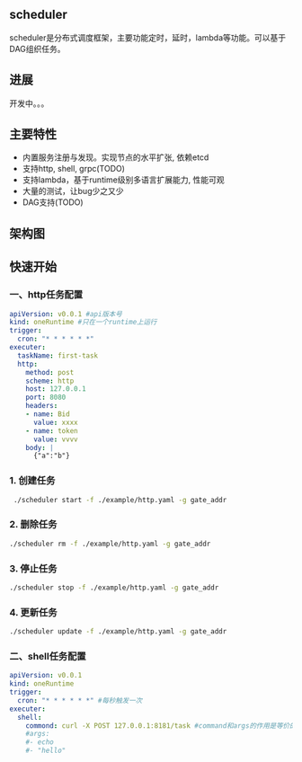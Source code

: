 ## scheduler
scheduler是分布式调度框架，主要功能定时，延时，lambda等功能。可以基于DAG组织任务。

## 进展
开发中。。。

## 主要特性
* 内置服务注册与发现。实现节点的水平扩张, 依赖etcd
* 支持http, shell, grpc(TODO)
* 支持lambda，基于runtime级别多语言扩展能力, 性能可观
* 大量的测试，让bug少之又少
* DAG支持(TODO)

## 架构图

## 快速开始
### 一、http任务配置
```yaml
apiVersion: v0.0.1 #api版本号
kind: oneRuntime #只在一个runtime上运行
trigger:
  cron: "* * * * * *"
executer:
  taskName: first-task
  http:
    method: post
    scheme: http
    host: 127.0.0.1
    port: 8080
    headers:
    - name: Bid
      value: xxxx
    - name: token
      value: vvvv
    body: |
      {"a":"b"}
```
### 1. 创建任务
```bash
 ./scheduler start -f ./example/http.yaml -g gate_addr
```
### 2. 删除任务
```bash
./scheduler rm -f ./example/http.yaml -g gate_addr
```
### 3. 停止任务
```bash
./scheduler stop -f ./example/http.yaml -g gate_addr
```
### 4. 更新任务
```bash
./scheduler update -f ./example/http.yaml -g gate_addr
```

### 二、shell任务配置
```yaml
apiVersion: v0.0.1
kind: oneRuntime
trigger:
  cron: "* * * * * *" #每秒触发一次
executer:
  shell:
    commond: curl -X POST 127.0.0.1:8181/task #command和args的作用是等价的，唯一的区别是命令放在一个字符串或者slice里面。
    #args:
    #- echo
    #- "hello"
```
